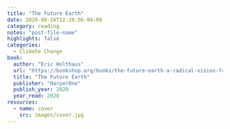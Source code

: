 ```yaml
---
title: "The Future Earth"
date: 2020-08-16T12:28:56-04:00
category: reading
notes: "post-file-name"
highlights: false
categories:
  - Climate Change
book:
  author: "Eric Holthaus"
  url: "https://bookshop.org/books/the-future-earth-a-radical-vision-for-what-s-possible-in-the-age-of-warming/9780062883162" 
  title: "The Future Earth"
  publisher: "HarperOne"
  publish_year: 2020
  year_read: 2020
resources:
  - name: cover
    src: images/cover.jpg
---
```


